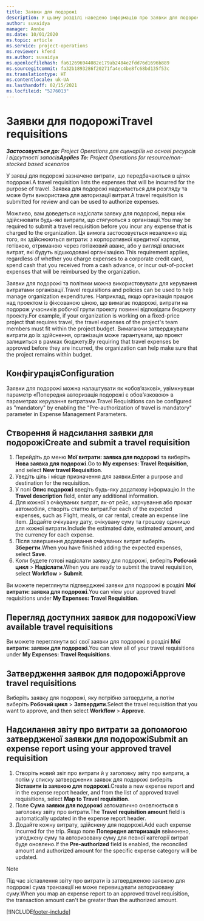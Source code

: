 ```yaml
---
title: Заявки для подорожі
description: У цьому розділі наведено інформацію про заявки для подорожі.
author: suvaidya
manager: Annbe
ms.date: 10/01/2020
ms.topic: article
ms.service: project-operations
ms.reviewer: kfend
ms.author: suvaidya
ms.openlocfilehash: fa612696944082e179ab2484e2fdd76d1696b889
ms.sourcegitcommit: fa32b1893286f20271fa4ec4be8fc68bd135f53c
ms.translationtype: HT
ms.contentlocale: uk-UA
ms.lasthandoff: 02/15/2021
ms.locfileid: "5276013"
---
```

# <a name="travel-requisitions"></a><span data-ttu-id="0fa82-103">Заявки для подорожі</span><span class="sxs-lookup"><span data-stu-id="0fa82-103">Travel requisitions</span></span>

<span data-ttu-id="0fa82-104">_**Застосовується до:** Project Operations для сценаріїв на основі ресурсів і відсутності запасів_</span><span class="sxs-lookup"><span data-stu-id="0fa82-104">_**Applies To:** Project Operations for resource/non-stocked based scenarios_</span></span>

<span data-ttu-id="0fa82-105">У заявці для подорожі зазначено витрати, що передбачаються в цілях подорожі.</span><span class="sxs-lookup"><span data-stu-id="0fa82-105">A travel requisition lists the expenses that will be incurred for the purpose of travel.</span></span> <span data-ttu-id="0fa82-106">Заявка для подорожі надсилається для розгляду та може бути використана для авторизації витрат.</span><span class="sxs-lookup"><span data-stu-id="0fa82-106">A travel requisition is submitted for review and can be used to authorize expenses.</span></span>

<span data-ttu-id="0fa82-107">Можливо, вам доведеться надіслати заявку для подорожі, перш ніж здійснювати будь-які витрати, що стягуються з організації.</span><span class="sxs-lookup"><span data-stu-id="0fa82-107">You may be required to submit a travel requisition before you incur any expense that is charged to the organization.</span></span> <span data-ttu-id="0fa82-108">Ця вимога застосовується незалежно від того, як здійснюються витрати: з корпоративної кредитної картки, готівкою, отриманою через готівковий аванс, або у вигляді власних витрат, які будуть відшкодовані організацією.</span><span class="sxs-lookup"><span data-stu-id="0fa82-108">This requirement applies, regardless of whether you charge expenses to a corporate credit card, spend cash that you received from a cash advance, or incur out-of-pocket expenses that will be reimbursed by the organization.</span></span>

<span data-ttu-id="0fa82-109">Заявки для подорожі та політики можна використовувати для керування витратами організації.</span><span class="sxs-lookup"><span data-stu-id="0fa82-109">Travel requisitions and policies can be used to help manage organization expenditures.</span></span> <span data-ttu-id="0fa82-110">Наприклад, якщо організація працює над проектом із фіксованою ціною, що вимагає подорожі, витрати на подорож учасників робочої групи проекту повинні відповідати бюджету проекту.</span><span class="sxs-lookup"><span data-stu-id="0fa82-110">For example, if your organization is working on a fixed-price project that requires travel, the travel expenses of the project's team members must fit within the project budget.</span></span> <span data-ttu-id="0fa82-111">Вимагаючи затверджувати витрати до їх здійснення, організація може гарантувати, що проект залишиться в рамках бюджету.</span><span class="sxs-lookup"><span data-stu-id="0fa82-111">By requiring that travel expenses be approved before they are incurred, the organization can help make sure that the project remains within budget.</span></span>

## <a name="configuration"></a><span data-ttu-id="0fa82-112">Конфігурація</span><span class="sxs-lookup"><span data-stu-id="0fa82-112">Configuration</span></span> 

<span data-ttu-id="0fa82-113">Заявки для подорожі можна налаштувати як «обов’язкові», увімкнувши параметр «Попередня авторизація подорожі є обов’язковою» в параметрах керування витратами.</span><span class="sxs-lookup"><span data-stu-id="0fa82-113">Travel Requisitions can be configured as "mandatory" by enabling the "Pre-authorization of travel is mandatory" parameter in Expense Management Parameters.</span></span> 

## <a name="create-and-submit-a-travel-requisition"></a><span data-ttu-id="0fa82-114">Створення й надсилання заявки для подорожі</span><span class="sxs-lookup"><span data-stu-id="0fa82-114">Create and submit a travel requisition</span></span>

1. <span data-ttu-id="0fa82-115">Перейдіть до меню **Мої витрати: заявка для подорожі** та виберіть **Нова заявка для подорожі**.</span><span class="sxs-lookup"><span data-stu-id="0fa82-115">Go to **My expenses: Travel Requisition**, and select **New travel Requisition**.</span></span>
2. <span data-ttu-id="0fa82-116">Уведіть ціль і місце призначення для заявки.</span><span class="sxs-lookup"><span data-stu-id="0fa82-116">Enter a purpose and destination for the requisition.</span></span>
3. <span data-ttu-id="0fa82-117">У полі **Опис подорожі** введіть будь-яку додаткову інформацію.</span><span class="sxs-lookup"><span data-stu-id="0fa82-117">In the  **Travel description** field, enter any additional information.</span></span> 
4. <span data-ttu-id="0fa82-118">Для кожної з очікуваних витрат, як-от рейс, харчування або прокат автомобіля, створіть статтю витрат.</span><span class="sxs-lookup"><span data-stu-id="0fa82-118">For each of the expected expenses, such as Flight, meals, or car rental, create an expense line item.</span></span> <span data-ttu-id="0fa82-119">Додайте очікувану дату, очікувану суму та грошову одиницю для кожної витрати.</span><span class="sxs-lookup"><span data-stu-id="0fa82-119">Include the estimated date, estimated amount, and the currency for each expense.</span></span> 
5. <span data-ttu-id="0fa82-120">Після завершення додавання очікуваних витрат виберіть **Зберегти**.</span><span class="sxs-lookup"><span data-stu-id="0fa82-120">When you have finished adding the expected expenses, select **Save**.</span></span>
6. <span data-ttu-id="0fa82-121">Коли будете готові надіслати заявку для подорожі, виберіть **Робочий цикл** > **Надіслати**.</span><span class="sxs-lookup"><span data-stu-id="0fa82-121">When you are ready to submit the travel requisition, select **Workflow** > **Submit**.</span></span>

<span data-ttu-id="0fa82-122">Ви можете переглянути підтверджені заявки для подорожі в розділі **Мої витрати: заявка для подорожі**.</span><span class="sxs-lookup"><span data-stu-id="0fa82-122">You can view your approved travel requisitions under **My Expenses: Travel Requisition**.</span></span> 

## <a name="view-available-travel-requisitions"></a><span data-ttu-id="0fa82-123">Перегляд доступних заявок для подорожі</span><span class="sxs-lookup"><span data-stu-id="0fa82-123">View available travel requisitions</span></span>

<span data-ttu-id="0fa82-124">Ви можете переглянути всі свої заявки для подорожі в розділі **Мої витрати: заявки для подорожі**.</span><span class="sxs-lookup"><span data-stu-id="0fa82-124">You can view all of your travel requisitions under **My Expenses: Travel Requisitions**.</span></span>

## <a name="approve-travel-requisitions"></a><span data-ttu-id="0fa82-125">Затвердження заявок для подорожі</span><span class="sxs-lookup"><span data-stu-id="0fa82-125">Approve travel requisitions</span></span>

<span data-ttu-id="0fa82-126">Виберіть заявку для подорожі, яку потрібно затвердити, а потім виберіть **Робочий цикл** > **Затвердити**.</span><span class="sxs-lookup"><span data-stu-id="0fa82-126">Select the travel requisition that you want to approve, and then select **Workflow** > **Approve**.</span></span>  

## <a name="submit-an-expense-report-using-your-approved-travel-requisition"></a><span data-ttu-id="0fa82-127">Надсилання звіту про витрати за допомогою затвердженої заявки для подорожі</span><span class="sxs-lookup"><span data-stu-id="0fa82-127">Submit an expense report using your approved travel requisition</span></span>

1. <span data-ttu-id="0fa82-128">Створіть новий звіт про витрати й у заголовку звіту про витрати, а потім у списку затверджених заявок для подорожі виберіть **Зіставити із заявкою для подорожі**.</span><span class="sxs-lookup"><span data-stu-id="0fa82-128">Create a new expense report and in the expense report header, and from the list of approved travel requisitions, select **Map to Travel requisition**.</span></span>
2. <span data-ttu-id="0fa82-129">Поле **Сума заявки для подорожі** автоматично оновлюється в заголовку звіту про витрати.</span><span class="sxs-lookup"><span data-stu-id="0fa82-129">The **Travel requisition amount** field is automatically updated in the expense report header.</span></span>
3. <span data-ttu-id="0fa82-130">Додайте кожну витрату, здійснену для подорожі.</span><span class="sxs-lookup"><span data-stu-id="0fa82-130">Add each expense incurred for the trip.</span></span> <span data-ttu-id="0fa82-131">Якщо поле **Попередня авторизація** ввімкнено, узгоджену суму та авторизовану суму для певної категорії витрат буде оновлено.</span><span class="sxs-lookup"><span data-stu-id="0fa82-131">If the **Pre-authorized** field is enabled, the reconciled amount and authorized amount for the specific expense category will be updated.</span></span>

> [!NOTE]
> <span data-ttu-id="0fa82-132">Під час зіставлення звіту про витрати із затвердженою заявкою для подорожі сума транзакції не може перевищувати авторизовану суму.</span><span class="sxs-lookup"><span data-stu-id="0fa82-132">When you map an expense report to an approved travel requisition, the transaction amount can't be greater than the authorized amount.</span></span> 


[!INCLUDE[footer-include](../includes/footer-banner.md)]